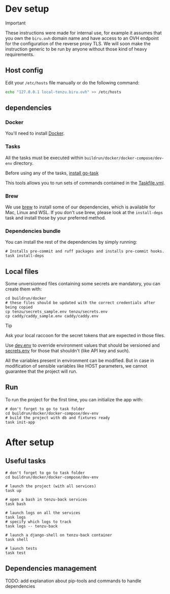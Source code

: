 # Dev setup

> [!IMPORTANT]
> These instructions were made for internal use, for example it assumes
> that you own the `biru.ovh` domain name and have access to an OVH endpoint
> for the configuration of the reverse proxy TLS.
> We will soon make the instruction generic to be run by anyone without
> those kind of heavy requirements.

## Host config
Edit your `/etc/hosts` file manually or do the following command:
```bash
echo "127.0.0.1 local-tenzu.biru.ovh" >> /etc/hosts
```

## dependencies
### Docker
You'll need to install [Docker](https://docs.docker.com/desktop/).

### Tasks

All the tasks must be executed within `buildrun/docker/docker-compose/dev-env` directory.

Before using any of the tasks, [install go-task](https://taskfile.dev/installation/)

This tools allows you to run sets of commands contained in the [Taskfile.yml](buildrun/docker/docker-compose/dev-env/Taskfile.yml).

### Brew
We use [brew](https://brew.sh/) to install some of our dependencies, which is available for Mac, 
Linux and WSL. If you don't use brew, please look at the
`install-deps` task and install those by your preferred method.

### Dependencies bundle

You can install the rest of the dependencies by simply running:
```shell
# Installs pre-commit and ruff packages and installs pre-commit hooks.
task install-deps
```

## Local files

Some unversionned files containing some secrets are mandatory, you can create them with:

```shell
cd buildrun/docker
# these files should be updated with the correct credentials after being copied
cp tenzu/secrets_sample.env tenzu/secrets.env
cp caddy/caddy_sample.env caddy/caddy.env
```

> [!TIP]
> Ask your local raccoon for the secret tokens that are expected in those files.


Use [dev.env](buildrun/docker/tenzu/dev.env) to override environment values that 
should be versioned and [secrets.env](buildrun/docker/tenzu/secrets.env) for
those that shouldn't (like API key and such).

All the variables present in environment can be modified.
But in case in modification of sensible variables like HOST parameters, we cannot guarantee that the project will run.

## Run

To run the project for the first time, you can initialize the app with:
```shell
# don't forget to go to task folder
cd buildrun/docker/docker-compose/dev-env
# build the project with db and fixtures ready
task init-app
```

# After setup
## Useful tasks
 
```shell
# don't forget to go to task folder
cd buildrun/docker/docker-compose/dev-env

# launch the project (with all services)
task up

# open a bash in tenzu-back services
task bash

# launch logs on all the services 
task logs
# specify which logs to track
task logs -- tenzu-back

# launch a django-shell on tenzu-back container
task shell

# launch tests
task test
```

## Dependencies management

TODO: add explanation about pip-tools and commands to handle dependencies

